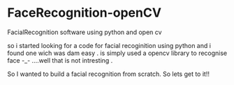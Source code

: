 # FaceRecognition-openCV
FacialRecognition software using python and open cv

so i started looking for a code for facial recoginition using python and i found one wich was dam easy .
is simply used a opencv library to recognise face -_- ....well that is not intresting .

So I wanted to build a facial recognition from scratch. So lets get to it!!
